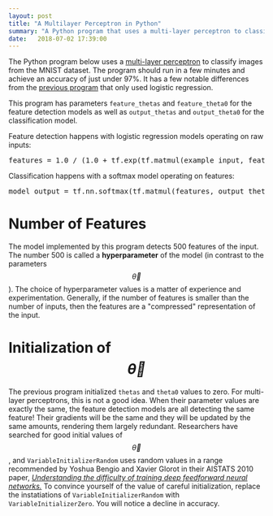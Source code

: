 ```yaml
---
layout: post
title: "A Multilayer Perceptron in Python"
summary: "A Python program that uses a multi-layer perceptron to classify images from the MNIST dataset."
date:   2018-07-02 17:39:00
---
```


The Python program below uses a [multi-layer
perceptron](/2018/07/01/multi-layer-perceptrons) to classify images from the
MNIST dataset. The program should run in a few minutes and achieve an accuracy
of just under 97%. It has a few notable differences from the [previous
program](/2018/06/29/simple-computer-vision-python) that only used logistic
regression.

This program has parameters `feature_thetas` and `feature_theta0` for the
feature detection models as well as `output_thetas` and `output_theta0` for the
classification model.

Feature detection happens with logistic regression models operating on raw
inputs:

<pre data-enlighter-language="python" data-enlighter-lineoffset="67">
features = 1.0 / (1.0 + tf.exp(tf.matmul(example_input, feature_thetas) + feature_theta0))
</pre>

Classification happens with a softmax model operating on features:

<pre data-enlighter-language="python" data-enlighter-lineoffset="68">
model_output = tf.nn.softmax(tf.matmul(features, output_thetas) + output_theta0)
</pre>

# Number of Features

The model implemented by this program detects 500 features of the input. The
number 500 is called a **hyperparameter** of the model (in contrast to the
parameters $$\vec{\theta}$$). The choice of hyperparameter values is a matter
of experience and experimentation. Generally, if the number of features is
smaller than the number of inputs, then the features are a "compressed"
representation of the input.

# Initialization of $$\vec{\theta}$$

The previous program initialized `thetas` and `theta0` values to zero. For
multi-layer perceptrons, this is not a good idea. When their parameter values
are exactly the same, the feature detection models are all detecting the same
feature! Their gradients will be the same and they will be updated by the same
amounts, rendering them largely redundant. Researchers have searched for good
initial values of $$\vec{\theta}$$, and `VariableInitializerRandom` uses random
values in a range recommended by Yoshua Bengio and Xavier Glorot in their
AISTATS 2010 paper, [_Understanding the difficulty of training deep feedforward
neural networks._](http://proceedings.mlr.press/v9/glorot10a/glorot10a.pdf) To
convince yourself of the value of careful initialization, replace the
instatiations of `VariableInitializerRandom` with `VariableInitializerZero`.
You will notice a decline in accuracy.


<script src="https://gist.github.com/mspandit/01eca4759bbe1c6b035b64e099f05293.js"></script>

